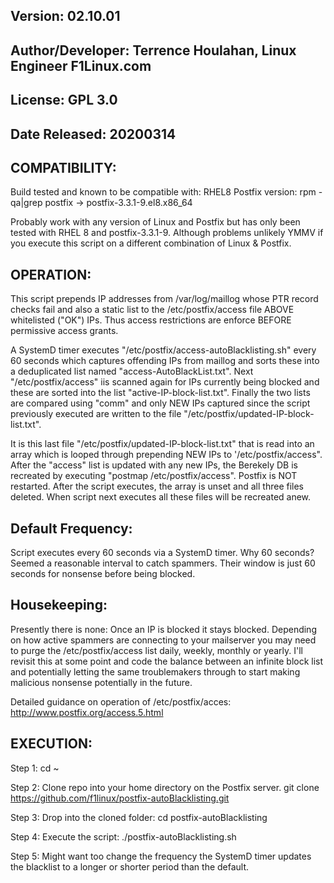 Version: 02.10.01
---

Author/Developer: Terrence Houlahan, Linux Engineer F1Linux.com
---

License: GPL 3.0
---

Date Released: 20200314
---


COMPATIBILITY:
--
Build tested and known to be compatible with: RHEL8
Postfix version: rpm -qa|grep postfix -> postfix-3.3.1-9.el8.x86_64

Probably work with any version of Linux and Postfix but has only been tested with RHEL 8 and postfix-3.3.1-9.
Although problems unlikely YMMV if you execute this script on a different combination of Linux & Postfix.

OPERATION:
--
This script prepends IP addresses from /var/log/maillog whose PTR record checks fail and also a static list to the /etc/postfix/access file
ABOVE whitelisted ("OK") IPs. Thus access restrictions are enforce BEFORE permissive access grants.

A SystemD timer executes "/etc/postfix/access-autoBlacklisting.sh" every 60 seconds which captures offending IPs from maillog and sorts these
into a deduplicated list named "access-AutoBlackList.txt".  Next "/etc/postfix/access" iis scanned again for IPs currently being blocked and
these are sorted into the list "active-IP-block-list.txt".  Finally the two lists are compared using "comm" and only NEW IPs captured since the
script previously executed are written to the file "/etc/postfix/updated-IP-block-list.txt".

It is this last file "/etc/postfix/updated-IP-block-list.txt" that is read into an array which is looped through prepending NEW IPs to '/etc/postfix/access".
After the "access" list is updated with any new IPs, the Berekely DB is recreated by executing "postmap /etc/postfix/access". Postfix is NOT restarted.
After the script executes, the array is unset and all three files deleted.  When script next executes all these files will be recreated anew.

Default Frequency:
--
Script executes every 60 seconds via a SystemD timer. Why 60 seconds? Seemed a reasonable interval to catch spammers. Their window is just 60 seconds for
nonsense before being blocked.

Housekeeping:
--
Presently there is none: Once an IP is blocked it stays blocked. Depending on how active spammers are connecting to your mailserver you may need to purge
the /etc/postfix/access list daily, weekly, monthly or yearly. I'll revisit this at some point and code the balance between an infinite block list and
potentially letting the same troublemakers through to start making malicious nonsense potentially in the future.


Detailed guidance on operation of /etc/postfix/acces:
      http://www.postfix.org/access.5.html


EXECUTION:
----------

Step 1: cd ~

Step 2: Clone repo into your home directory on the Postfix server.
	git clone https://github.com/f1linux/postfix-autoBlacklisting.git

Step 3: Drop into the cloned folder:
	cd postfix-autoBlacklisting

Step 4: Execute the script:
	./postfix-autoBlacklisting.sh

Step 5: Might want too change the frequency the SystemD timer updates the blacklist to a longer or shorter period than the default.
	

